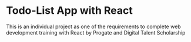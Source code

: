 # Todo-List App with React

This is an individual project as one of the requirements to complete web development training with React by Progate and Digital Talent Scholarship